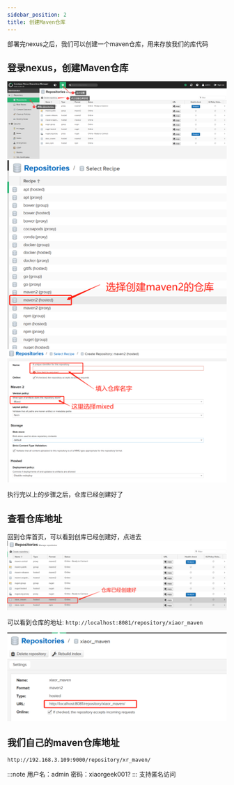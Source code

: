 ```yaml
---
sidebar_position: 2
title: 创建Maven仓库
---
```


部署完nexus之后，我们可以创建一个maven仓库，用来存放我们的库代码
## 登录nexus，创建Maven仓库
![创建Maven仓库](./images/create_maven_repositories.png)
![](./images/%E5%BE%AE%E4%BF%A1%E5%9B%BE%E7%89%87_20230410165837.png)
![](./images/%E5%BE%AE%E4%BF%A1%E5%9B%BE%E7%89%87_20230410170006.png)

执行完以上的步骤之后，仓库已经创建好了
## 查看仓库地址
回到仓库首页，可以看到创库已经创建好，点进去
![](./images/%E5%BE%AE%E4%BF%A1%E5%9B%BE%E7%89%87_20230410170159.png)

可以看到仓库的地址: `http://localhost:8081/repository/xiaor_maven`

![](./images/微信图片_20230410170254.png)

## 我们自己的maven仓库地址
```xml
http://192.168.3.109:9000/repository/xr_maven/
```
:::note
用户名：admin
密码：xiaorgeek001?
:::
支持匿名访问